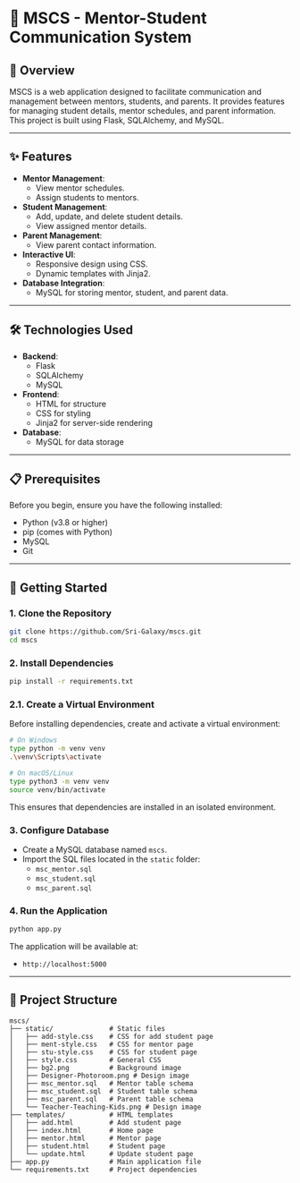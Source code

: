 # 🏫 MSCS - Mentor-Student Communication System

## 📌 Overview

MSCS is a web application designed to facilitate communication and management between mentors, students, and parents. It provides features for managing student details, mentor schedules, and parent information. This project is built using Flask, SQLAlchemy, and MySQL.

---

## ✨ Features

- **Mentor Management**:
  - View mentor schedules.
  - Assign students to mentors.
- **Student Management**:
  - Add, update, and delete student details.
  - View assigned mentor details.
- **Parent Management**:
  - View parent contact information.
- **Interactive UI**:
  - Responsive design using CSS.
  - Dynamic templates with Jinja2.
- **Database Integration**:
  - MySQL for storing mentor, student, and parent data.

---

## 🛠️ Technologies Used

- **Backend**:
  - Flask
  - SQLAlchemy
  - MySQL
- **Frontend**:
  - HTML for structure
  - CSS for styling
  - Jinja2 for server-side rendering
- **Database**:
  - MySQL for data storage

---

## 📋 Prerequisites

Before you begin, ensure you have the following installed:
- Python (v3.8 or higher)
- pip (comes with Python)
- MySQL
- Git

---

## 🚀 Getting Started

### 1. Clone the Repository
```bash
git clone https://github.com/Sri-Galaxy/mscs.git
cd mscs
```

### 2. Install Dependencies
```bash
pip install -r requirements.txt
```

### 2.1. Create a Virtual Environment
Before installing dependencies, create and activate a virtual environment:

```bash
# On Windows
type python -m venv venv
.\venv\Scripts\activate

# On macOS/Linux
type python3 -m venv venv
source venv/bin/activate
```

This ensures that dependencies are installed in an isolated environment.

### 3. Configure Database
- Create a MySQL database named `mscs`.
- Import the SQL files located in the `static` folder:
  - `msc_mentor.sql`
  - `msc_student.sql`
  - `msc_parent.sql`

### 4. Run the Application
```bash
python app.py
```

The application will be available at:
- `http://localhost:5000`

---

## 📁 Project Structure
```
mscs/
├── static/              # Static files
│   ├── add-style.css    # CSS for add student page
│   ├── ment-style.css   # CSS for mentor page
│   ├── stu-style.css    # CSS for student page
│   ├── style.css        # General CSS
│   ├── bg2.png          # Background image
│   ├── Designer-Photoroom.png # Design image
│   ├── msc_mentor.sql   # Mentor table schema
│   ├── msc_student.sql  # Student table schema
│   ├── msc_parent.sql   # Parent table schema
│   └── Teacher-Teaching-Kids.png # Design image
├── templates/           # HTML templates
│   ├── add.html         # Add student page
│   ├── index.html       # Home page
│   ├── mentor.html      # Mentor page
│   ├── student.html     # Student page
│   └── update.html      # Update student page
├── app.py               # Main application file
└── requirements.txt     # Project dependencies
```
